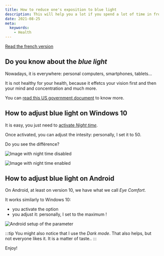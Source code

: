 ```yaml
---
title: How to reduce one's exposition to blue light
description: This will help you a lot if you spend a lot of time in front of a screen
date: 2021-08-25
meta:
  keywords:
    - Health
---
```


[Read the french version](../fr/articles/2021-08-25-reduire-son-exposition-a-la-lumiere-bleue.md)

## Do you know about the _blue light_

Nowadays, it is everywhere: personal computers, smartphones, tablets...

It is not healthy for your health, because it effetcs your vision first and then your mind and concentration and much more.

You can [read this US government document](https://ap.lbl.gov/ehs/safety/nir/assets/docs/Blue%20Light%20Hazard%20Safety%20Tips.pdf) to know more.

## How to adjust blue light on Windows 10

It is easy, you just need to [activate _Night time_](https://support.microsoft.com/en-us/windows/set-your-display-for-night-time-in-windows-10-18fe903a-e0a1-8326-4c68-fd23d7aaf136).

Once activated, you can adjust the intesity: personally, I set it to 50.

Do you see the différence?

![Image with night time disabled](/images/reduce-blue-light-windows-10-without-nighttime.jpg)

![Image with night time enabled](/images/reduce-blue-light-windows-10-with-nighttime.jpg)

## How to adjust blue light on Android

On Android, at least on version 10, we have what we call _Eye Comfort_.

It works similarly to Windows 10:

- you activate the option
- you adjust it: personally, I set to the maximum !

![Android setup of the parameter](/images/reduce-blue-light-android.jpg)

:::tip
You might also notice that I use the _Dark mode_. That also helps, but not everyone likes it. It is a matter of taste..
:::

Enjoy!
